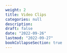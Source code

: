 ```yaml
---
weight: 2
title: Video Clips
categories: null
description: 
draft: false
date: "2022-09-26"
lastmod: "2022-09-27"
bookCollapseSection: true
---
```


